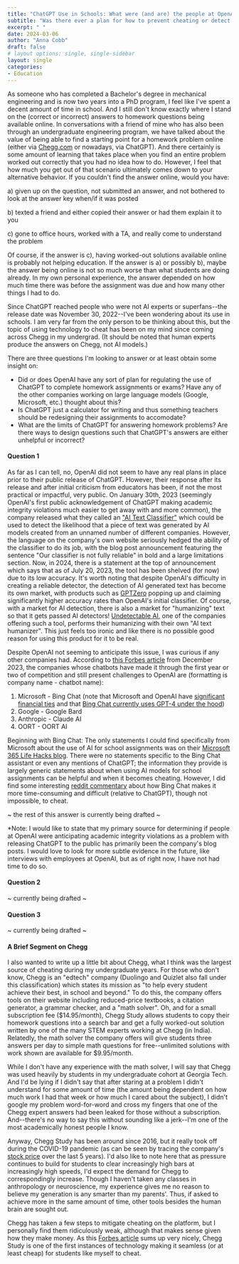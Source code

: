 ```yaml
---
title: "ChatGPT Use in Schools: What were (and are) the people at OpenAI thinking?"
subtitle: "Was there ever a plan for how to prevent cheating or detect AI use for completing homework assignments? Should there be?"
excerpt: " "
date: 2024-03-06
author: "Anna Cobb"
draft: false
# layout options: single, single-sidebar
layout: single
categories:
- Education
---
```


As someone who has completed a Bachelor's degree in mechanical engineering and is now two years into a PhD program, I feel like I've spent a decent amount of time in school. And I still don't know exactly where I stand on the (correct or incorrect) answers to homework questions being available online. In conversations with a friend of mine who has also been through an undergraduate engineering program, we have talked about the value of being able to find a starting point for a homework problem online (either via [Chegg.com](https://www.chegg.com/) or nowadays, via ChatGPT). And there certainly is some amount of learning that takes place when you find an entire problem worked out correctly that you had no idea how to do. However, I feel that how much you get out of that scenario ultimately comes down to your alternative behavior. If you couldn't find the answer online, would you have:

a) given up on the question, not submitted an answer, and not bothered to look at the answer key when/if it was posted

b) texted a friend and either copied their answer or had them explain it to you

c) gone to office hours, worked with a TA, and really come to understand the problem

Of course, if the answer is c), having worked-out solutions available online is probably not helping education. If the answer is a) or possibly b), maybe the answer being online is not so much worse than what students are doing already. In my own personal experience, the answer depended on how much time there was before the assignment was due and how many other things I had to do.

Since ChatGPT reached people who were not AI experts or superfans--the release date was November 30, 2022--I've been wondering about its use in schools. I am very far from the only person to be thinking about this, but the topic of using technology to cheat has been on my mind since coming across Chegg in my undergrad. (It should be noted that human experts produce the answers on Chegg, not AI models.)

There are three questions I'm looking to answer or at least obtain some insight on:
+ Did or does OpenAI have any sort of plan for regulating the use of ChatGPT to complete homework assignments or exams? Have any of the other companies working on large language models (Google, Microsoft, etc.) thought about this?
+ Is ChatGPT just a calculator for writing and thus something teachers should be redesigning their assignments to accomodate?
+ What are the limits of ChatGPT for answering homework problems? Are there ways to design questions such that ChatGPT's answers are either unhelpful or incorrect?

#### Question 1

As far as I can tell, no, OpenAI did not seem to have any real plans in place prior to their public release of ChatGPT. However, their response after its release and after initial criticism from educators has been, if not the most practical or impactful, very public. On January 30th, 2023 (seemingly OpenAI's first public acknowledgement of ChatGPT making academic integrity violations much easier to get away with and more common), the company released what they called an ["AI Text Classifier"](https://openai.com/blog/new-ai-classifier-for-indicating-ai-written-text) which could be used to detect the likelihood that a piece of text was generated by AI models created from an unnamed number of different companies. However, the language on the company's own website seriously hedged the ability of the classifier to do its job, with the blog post announcement featuring the sentence "Our classifier is not fully reliable" in bold and a large limitations section. Now, in 2024, there is a statement at the top of announcement which says that as of July 20, 2023, the tool has been shelved (for now) due to its low accuracy. It's worth noting that despite OpenAI's difficulty in creating a reliable detector, the detection of AI generated text has become its own market, with products such as [GPTZero](https://gptzero.me/?via=ting&gad_source=1) popping up and claiming significantly higher accuracy rates than OpenAI's initial classifier. Of course, with a market for AI detection, there is also a market for "humanizing" text so that it gets passed AI detectors! [Undetectable AI](https://undetectable.ai/?gad_source=1&gclid=Cj0KCQjwqdqvBhCPARIsANrmZhOopEfIUdLcMxNTf-F4I7EvoeECYNHvPtkurDcbHsvipM4_Xp3e1UYaAimXEALw_wcB), one of the companies offering such a tool, performs their humanizing with their own "AI text humanizer". This just feels too ironic and like there is no possible good reason for using this product for it to be real.

Despite OpenAI not seeming to anticipate this issue, I was curious if any other companies had. According to [this Forbes article](https://www.forbes.com/sites/digital-assets/2023/12/19/top-ai-chatbots-in-2024-choosing-the-ideal-bot-for-your-business/?sh=7b6f96cd41c2) from December 2023, the companies whose chatbots have made it through the first year or two of competition and still present challenges to OpenAI are (formatting is company name - chatbot name):

1. Microsoft - Bing Chat (note that Microsoft and OpenAI have [significant financial ties](https://www.ft.com/content/458b162d-c97a-4464-8afc-72d65afb28ed) and that [Bing Chat currently uses GPT-4 under the hood](https://blogs.bing.com/search/march_2023/Confirmed-the-new-Bing-runs-on-OpenAI%E2%80%99s-GPT-4))
2. Google - Google Bard
3. Anthropic - Claude AI
4. OORT - OORT AI

Beginning with Bing Chat: The only statements I could find specifically from Microsoft about the use of AI for school assignments was on their [Microsoft 365 Life Hacks blog](https://www.microsoft.com/en-us/microsoft-365-life-hacks/writing/is-it-ok-to-use-ai-on-school-assignments). There were no statements specific to the Bing Chat assistant or even any mentions of ChatGPT; the information they provide is largely generic statements about when using AI models for school assignments can be helpful and when it becomes cheating. However, I did find some interesting [reddit commentary](https://www.reddit.com/r/OpenAI/comments/11osrq2/bing_ai_getting_strict_on_cheating_multiple/) about how Bing Chat makes it more time-consuming and difficult (relative to ChatGPT), though not impossible, to cheat. 

~ the rest of this answer is currently being drafted ~

\*Note: I would like to state that my primary source for determining if people at OpenAI were anticipating academic integrity violations as a problem with releasing ChatGPT to the public has primarily been the company's blog posts. I would love to look for more subtle evidence in the future, like interviews with employees at OpenAI, but as of right now, I have not had time to do so.

#### Question 2
~ currently being drafted ~

#### Question 3
~ currently being drafted ~

#### A Brief Segment on Chegg
I also wanted to write up a little bit about Chegg, what I think was the largest source of cheating during my undergraduate years. For those who don't know, Chegg is an "edtech" company (Duolingo and Quizlet also fall under this classification) which states its mission as "to help every student achieve their best, in school and beyond." To do this, the company offers tools on their website including reduced-price textbooks, a citation generator, a grammar checker, and a "math solver". Oh, and for a small subscription fee ($14.95/month), Chegg Study allows students to copy their homework questions into a search bar and get a fully worked-out solution written by one of the many STEM experts working at Chegg (in India). Relatedly, the math solver the company offers will give students three answers per day to simple math questions for free--unlimited solutions with work shown are available for \$9.95/month.

While I don't have any experience with the math solver, I will say that Chegg was used heavily by students in my undergraduate cohort at Georgia Tech. And I'd be lying if I didn't say that after staring at a problem I didn't understand for some amount of time (the amount being dependent on how much work I had that week or how much I cared about the subject), I didn't google my problem word-for-word and cross my fingers that one of the Chegg expert answers had been leaked for those without a subscription. And--there's no way to say this without sounding like a jerk--I'm one of the most academically honest people I know.

Anyway, Chegg Study has been around since 2016, but it really took off during the COVID-19 pandemic (as can be seen by tracing the company's [stock price](https://www.google.com/finance/quote/CHGG:NYSE?sa=X&ved=2ahUKEwi7xYqsu-CEAxV2OUQIHUu9DhkQ3ecFegQIIRAX) over the last 5 years). I'd also like to note here that as pressure continues to build for students to clear increasingly high bars at increasingly high speeds, I'd expect the demand for Chegg to correspondingly increase. Though I haven't taken any classes in anthropology or neuroscience, my experience gives me no reason to believe my generation is any smarter than my parents'. Thus, if asked to achieve more in the same amount of time, other tools besides the human brain are sought out.

Chegg has taken a few steps to mitigate cheating on the platform, but I personally find them ridiculously weak, although that makes sense given how they make money. As this [Forbes article](https://www.forbes.com/sites/susanadams/2021/01/28/this-12-billion-company-is-getting-rich-off-students-cheating-their-way-through-covid/?sh=5b7dae77363f) sums up very nicely, Chegg Study is one of the first instances of technology making it seamless (or at least cheap) for students like myself to cheat.

